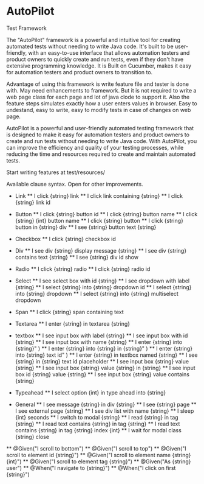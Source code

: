 # AutoPilot
Test Framework

The "AutoPilot" framework is a powerful and intuitive tool for creating automated tests without needing to write Java code. It's built to be user-friendly, with an easy-to-use interface that allows automation testers and product owners to quickly create and run tests, even if they don't have extensive programming knowledge.
It is Built on Cucumber, makes it easy for automation testers and product owners to transition to.

Advantage of using this framework is write feature file and tester is done with. May need enhancements to framework. But it is not required to write a web page class for each page and lot of java clode to support it.
Also the feature steps simulates exactly how a user enters values in browser. Easy to undestand, easy to write, easy to modify tests in case of changes on web page.

AutoPilot is a powerful and user-friendly automated testing framework that is designed to make it easy for automation testers and product owners to create and run tests without needing to write Java code. With AutoPilot, you can improve the efficiency and quality of your testing processes, while reducing the time and resources required to create and maintain automated tests.


Start writing features at test/resources/


Available clause syntax. Open for other improvements.

* Link
** I click {string} link
** I click link containing {string}
** I click {string} link id

* Button
** I click {string} button id
** I click {string} button name
** I click {string} {int} button name
** I click {string} button
** I click {string} button in {string} div
** I see {string} button text {string}

* Checkbox
**  I click {string} checkbox id
 
* Div
** I see div {string} display message {string}
** I see div {string} contains text {string}
** I see {string} div id show

* Radio
** I click {string} radio
** I click {string} radio id

* Select
** I see select box with id {string}
** I see dropdown with label {string}
** I select {string} into {string} dropdown id
** I select {string} into {string} dropdown
** I select {string} into {string} multiselect dropdown

* Span
** I click {string} span containing text

* Textarea
** I enter {string} in textarea {string}

* textbox
** I see input box with label {string}
** I see input box with id {string}
** I see input box with name {string}
** I enter {string} into {string}" )
** I enter {string} into {string} in {string}" )
** I enter {string} into {string} text id" )
** I enter {string} in textbox named {string}
** I see {string} in {string} text id placeholder
** I see input box {string} value {string}
** I see input box {string} value {string} in {string}
** I see input box id {string} value {string}
** I see input box {string} value contains {string}

* Typeahead
** I select option {int} in type ahead into {string} 

* General
 **    I see message {string} in div {string}
 **    I see {string} page
 **    I see external page {string}
 **    I see div list with name {string}
 **    I sleep {int} seconds
 **    I switch to modal {string}
 **    I read {string} in tag {string}
 **    I read text contains {string} in tag {string}
 **    I read text contains {string} in tag {string} index {int}
 **    I wait for modal class {string} close


 **    @Given("I scroll to bottom")
 **    @Given("I scroll to top")
 **    @Given("I scroll to element id {string}")
 **    @Given("I scroll to element name {string} {int}")
 **    @Given("I scroll to element tag {string}")
 **    @Given("As {string} user")
 **    @When("I navigate to {string}")
 **    @When("I click on first {string}")
    

